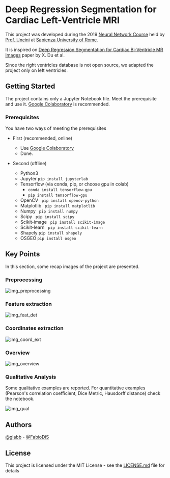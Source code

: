 # Deep Regression Segmentation for Cardiac Left-Ventricle MRI

This project was developed during the 2019 [Neural Network Course](http://www.uncini.com/dida/NN/index.html) held by [Prof. Uncini](http://www.uncini.com/) at [Sapienza University of Rome](https://www.uniroma1.it).

It is inspired on [Deep Regression Segmentation for Cardiac Bi-Ventricle MR Images](https://ieeexplore.ieee.org/document/8245780) paper by X. Du et al.  

Since the right ventricles database is not open source, we adapted the project only on left ventricles.  


## Getting Started

The project contains only a Jupyter Notebook file. Meet the prerequisite and use it. [Google Colaboratory](https://colab.research.google.com) is recommended.


### Prerequisites

You have two ways of meeting the prerequisites

- First (recommended, online)
  - Use [Google Colaboratory](https://colab.research.google.com) 
  - Done.

- Second (offline)
  - Python3
  - Jupyter ``` pip install jupyterlab ```
  - Tensorflow (via conda, pip, or choose gpu in colab)
    - ``` conda install tensorflow-gpu ```
    - ``` pip install tensorflow-gpu ```
  - OpenCV  ``` pip install opencv-python```
  - Matplotlib ``` pip install matplotlib```
  - Numpy ``` pip install numpy```
  - Scipy ``` pip install scipy```
  - Scikit-image ``` pip install scikit-image```
  - Scikit-learn ``` pip install scikit-learn```
  - Shapely ``` pip install shapely ```
  - OSGEO ``` pip install osgeo ```


## Key Points

In this section, some recap images of the project are presented.

### Preprocessing

![img_preprocessing](https://raw.githubusercontent.com/giabb/quantification-of-cardiac-mri/main/md_img/preprocessing.png)

### Feature extraction

![img_feat_det](https://raw.githubusercontent.com/giabb/quantification-of-cardiac-mri/main/md_img/features_detection.png)

### Coordinates extraction

![img_coord_ext](https://raw.githubusercontent.com/giabb/quantification-of-cardiac-mri/main/md_img/coordinates_extraction.png)

### Overview

![img_overview](https://raw.githubusercontent.com/giabb/quantification-of-cardiac-mri/main/md_img/summary.png)

### Qualitative Analysis

Some qualitative examples are reported. For quantitative examples (Pearson's correlation coefficient, Dice Metric, Hausdorff distance) check the notebook.

![img_qual](https://raw.githubusercontent.com/giabb/quantification-of-cardiac-mri/main/md_img/qualitative_analysis.png)


## Authors

[@giabb](https://github.com/giabb) - [@FabioDiS](https://github.com/FabioDiS)

## License

This project is licensed under the MIT License - see the [LICENSE.md](LICENSE.md) file for details


